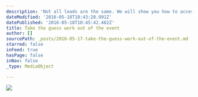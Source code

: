 ```yaml
---
description: 'Not all leads are the same. We will show you how to access the right people for your business. With high value leads being emailed to you or your sales team, as people fill in the tablets.  '
dateModified: '2016-05-18T10:43:20.991Z'
datePublished: '2016-05-18T10:45:42.462Z'
title: Take the guess work out of the event
author: []
sourcePath: _posts/2016-05-17-take-the-guess-work-out-of-the-event.md
starred: false
inFeed: true
hasPage: false
inNav: false
_type: MediaObject

---
```

![](https://the-grid-user-content.s3-us-west-2.amazonaws.com/1f7b05da-5b9c-42f4-86ae-07f22adb8630.jpg)
